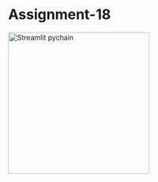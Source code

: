 # Assignment-18

<img width="286" alt="Streamlit pychain" src="https://user-images.githubusercontent.com/24529411/186218906-c07180b4-b120-4911-aefb-e53357b11352.PNG">

